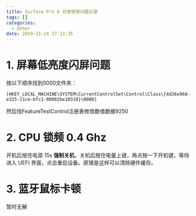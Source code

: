 ```yaml
---
title: Surface Pro 6 日常使用问题记录
tags: []
categories:
  - Other
date: 2019-11-24 17:13:35
---
```


# 1. 屏幕低亮度闪屏问题

按以下顺序找到0000文件夹：

`[HKEY_LOCAL_MACHINE\SYSTEM\CurrentControlSet\Control\Class\{4d36e968-e325-11ce-bfc1-08002be10318}\0000]`

然后找FeatureTestControl注册表修改数值数据9250

# 2. CPU 锁频 0.4 Ghz

开机后按住电源 15s **强制关机**，关机后按住电量上键，再点按一下开机键，等待进入 UEFI 界面，点击重启设备。原理是这样可以清除硬件缓存。

# 3. 蓝牙鼠标卡顿

暂时无解